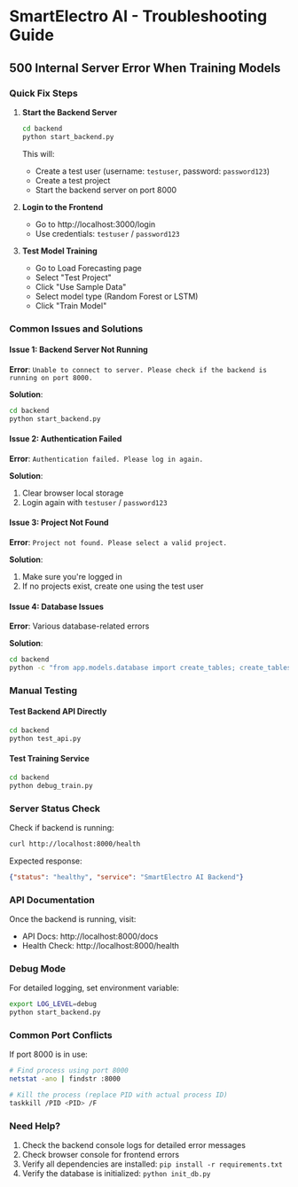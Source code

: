 # SmartElectro AI - Troubleshooting Guide

## 500 Internal Server Error When Training Models

### Quick Fix Steps

1. **Start the Backend Server**
   ```bash
   cd backend
   python start_backend.py
   ```
   
   This will:
   - Create a test user (username: `testuser`, password: `password123`)
   - Create a test project
   - Start the backend server on port 8000

2. **Login to the Frontend**
   - Go to http://localhost:3000/login
   - Use credentials: `testuser` / `password123`

3. **Test Model Training**
   - Go to Load Forecasting page
   - Select "Test Project"
   - Click "Use Sample Data"
   - Select model type (Random Forest or LSTM)
   - Click "Train Model"

### Common Issues and Solutions

#### Issue 1: Backend Server Not Running
**Error**: `Unable to connect to server. Please check if the backend is running on port 8000.`

**Solution**:
```bash
cd backend
python start_backend.py
```

#### Issue 2: Authentication Failed
**Error**: `Authentication failed. Please log in again.`

**Solution**:
1. Clear browser local storage
2. Login again with `testuser` / `password123`

#### Issue 3: Project Not Found
**Error**: `Project not found. Please select a valid project.`

**Solution**:
1. Make sure you're logged in
2. If no projects exist, create one using the test user

#### Issue 4: Database Issues
**Error**: Various database-related errors

**Solution**:
```bash
cd backend
python -c "from app.models.database import create_tables; create_tables()"
```

### Manual Testing

#### Test Backend API Directly
```bash
cd backend
python test_api.py
```

#### Test Training Service
```bash
cd backend
python debug_train.py
```

### Server Status Check

Check if backend is running:
```bash
curl http://localhost:8000/health
```

Expected response:
```json
{"status": "healthy", "service": "SmartElectro AI Backend"}
```

### API Documentation

Once the backend is running, visit:
- API Docs: http://localhost:8000/docs
- Health Check: http://localhost:8000/health

### Debug Mode

For detailed logging, set environment variable:
```bash
export LOG_LEVEL=debug
python start_backend.py
```

### Common Port Conflicts

If port 8000 is in use:
```bash
# Find process using port 8000
netstat -ano | findstr :8000

# Kill the process (replace PID with actual process ID)
taskkill /PID <PID> /F
```

### Need Help?

1. Check the backend console logs for detailed error messages
2. Check browser console for frontend errors
3. Verify all dependencies are installed: `pip install -r requirements.txt`
4. Verify the database is initialized: `python init_db.py` 